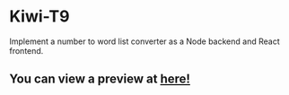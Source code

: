 # Kiwi-T9
Implement a number to word list converter as a Node backend and React frontend.

## You can view a preview at [here!](https://daiant.github.io/Kiwi-T9)
